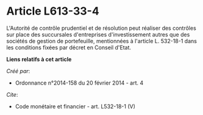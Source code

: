 # Article L613-33-4

L'Autorité de contrôle prudentiel et de résolution peut réaliser des contrôles sur place des succursales d'entreprises
d'investissement autres que des sociétés de gestion de portefeuille, mentionnées à l'article L. 532-18-1 dans les conditions
fixées par décret en Conseil d'Etat.

**Liens relatifs à cet article**

_Créé par_:

  - Ordonnance n°2014-158 du 20 février 2014 - art. 4

_Cite_:

  - Code monétaire et financier - art. L532-18-1 (V)
